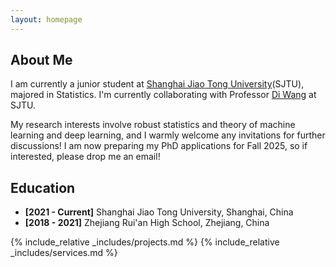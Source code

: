 ```yaml
---
layout: homepage
---
```


## About Me

I am currently a junior student at [Shanghai Jiao Tong University](https://en.sjtu.edu.cn/)(SJTU), majored in Statistics. I'm currently collaborating with Professor [Di Wang](https://sites.google.com/site/statdiwang/) at SJTU.

My research interests involve robust statistics and theory of machine learning and deep learning, and I warmly welcome any invitations for further discussions!
I am now preparing my PhD applications for Fall 2025, so if interested, please drop me an email!

## Education

- **[2021 - Current]** Shanghai Jiao Tong University, Shanghai, China
- **[2018 - 2021]** Zhejiang Rui'an High School, Zhejiang, China

{% include_relative _includes/projects.md %}
{% include_relative _includes/services.md %}
